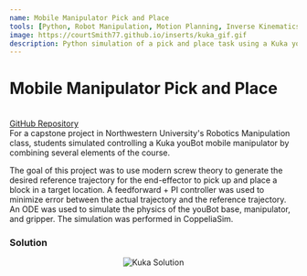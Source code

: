 ```yaml
---
name: Mobile Manipulator Pick and Place
tools: [Python, Robot Manipulation, Motion Planning, Inverse Kinematics, PID Control, Screw Theory, CoppeliaSim]
image: https://courtSmith77.github.io/inserts/kuka_gif.gif
description: Python simulation of a pick and place task using a Kuka youBot.
---
```


# Mobile Manipulator Pick and Place
<br>
<!-- hyperlink to github -->
<a href="https://github.com/courtSmith77/Kuka-youBot-Manipulation">GitHub Repository</a>

<br>
For a capstone project in Northwestern University's Robotics Manipulation class, students simulated controlling a Kuka youBot mobile manipulator by combining several elements of the course.

The goal of this project was to use modern screw theory to generate the desired reference trajectory for the end-effector to pick up and place a block in a target location. A feedforward + PI controller was used to minimize error between the actual trajectory and the reference trajectory. An ODE was used to simulate the physics of the youBot base, manipulator, and gripper. The simulation was performed in CoppeliaSim.

### Solution
<center>
<img src="https://courtSmith77.github.io/inserts/kuka_gif.gif" alt="Kuka Solution" />
</center>
